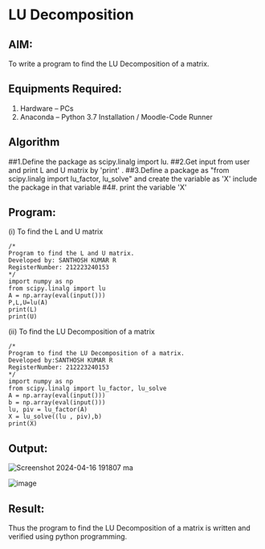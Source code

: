 # LU Decomposition 

## AIM:
To write a program to find the LU Decomposition of a matrix.

## Equipments Required:
1. Hardware – PCs
2. Anaconda – Python 3.7 Installation / Moodle-Code Runner

## Algorithm
##1.Define the package as scipy.linalg import lu.
##2.Get input from user and print L and U matrix by 'print' . 
##3.Define a package as "from scipy.linalg import lu_factor, lu_solve" and create the variable as 'X' include the package in that variable 
#4#. print the variable 'X'
## Program:
(i) To find the L and U matrix
```
/*
Program to find the L and U matrix.
Developed by: SANTHOSH KUMAR R
RegisterNumber: 212223240153 
*/
import numpy as np
from scipy.linalg import lu
A = np.array(eval(input()))
P,L,U=lu(A)
print(L)
print(U)
```
(ii) To find the LU Decomposition of a matrix
```
/*
Program to find the LU Decomposition of a matrix.
Developed by:SANTHOSH KUMAR R
RegisterNumber: 212223240153
*/
import numpy as np
from scipy.linalg import lu_factor, lu_solve
A = np.array(eval(input()))
b = np.array(eval(input()))
lu, piv = lu_factor(A)
X = lu_solve((lu , piv),b)
print(X)
```

## Output:
![Screenshot 2024-04-16 191807 ma](https://github.com/23000966/LU-Decomposition/assets/153983364/eaf1c2ab-8913-48a9-a9dc-87ffb74f8d35)

![image](https://github.com/23000966/LU-Decomposition/assets/153983364/c7a2fc4e-de1f-4650-aec9-a7eff3db84d2)


## Result:
Thus the program to find the LU Decomposition of a matrix is written and verified using python programming.


